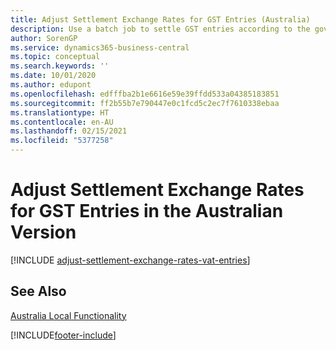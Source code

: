 ```yaml
---
title: Adjust Settlement Exchange Rates for GST Entries (Australia)
description: Use a batch job to settle GST entries according to the government exchange rate in the Australian version of Business Central.
author: SorenGP
ms.service: dynamics365-business-central
ms.topic: conceptual
ms.search.keywords: ''
ms.date: 10/01/2020
ms.author: edupont
ms.openlocfilehash: edfffba2b1e6616e59e39ffdd533a04385183851
ms.sourcegitcommit: ff2b55b7e790447e0c1fcd5c2ec7f7610338ebaa
ms.translationtype: HT
ms.contentlocale: en-AU
ms.lasthandoff: 02/15/2021
ms.locfileid: "5377258"
---
```

# <a name="adjust-settlement-exchange-rates-for-vat-entries-in-the-australian-version"></a>Adjust Settlement Exchange Rates for GST Entries in the Australian Version

[!INCLUDE [adjust-settlement-exchange-rates-vat-entries](../includes/AUNZ/adjust-settlement-exchange-rates-vat-entries.md)]

## <a name="see-also"></a>See Also

[Australia Local Functionality](australia-local-functionality.md)  


[!INCLUDE[footer-include](../../includes/footer-banner.md)]